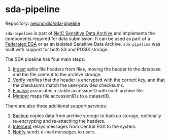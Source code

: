 sda-pipeline
============

Repository:
[neicnordic/sda-pipeline](https://github.com/neicnordic/sda-pipeline/)

`sda-pipeline` is part of [NeIC Sensitive Data Archive](https://neic-sda.readthedocs.io/en/latest/) and implements the components required for data submission.
It can be used as part of a [Federated EGA](https://ega-archive.org/federated) or as an isolated Sensitive Data Archive.
`sda-pipeline` was built with support for both S3 and POSIX storage.

The SDA pipeline has four main steps:

1. [Ingest](ingest.md) splits file headers from files, moving the header to the database and the file content to the archive storage.
1. [Verify](verify.md) verifies that the header is encrypted with the correct key, and that the checksums match the user-provided checksums.
1. [Finalize](finalize.md) associates a stable accessionID with each archive file.
1. [Mapper](mapper.md) maps file accessionIDs to a datasetID.

There are also three additional support services:

1. [Backup](backup.md) copies data from archive storage to backup storage, optionally re-encrypting and re-attaching the headers.
1. [Intercept](intercept.md) relays messages from Central EGA to the system.
1. [Notify](notify.md) sends e-mail messages to users.

